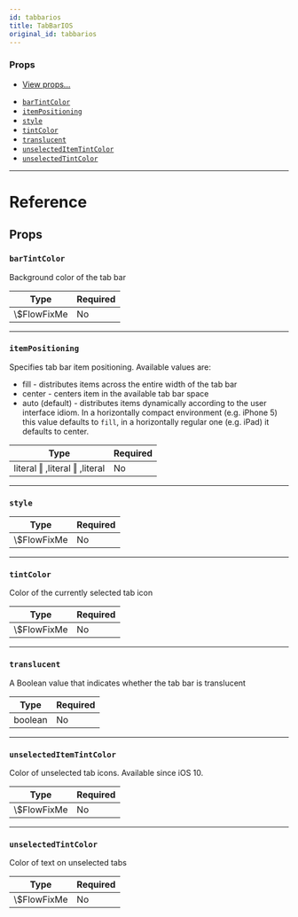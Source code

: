 ```yaml
---
id: tabbarios
title: TabBarIOS
original_id: tabbarios
---
```


### Props

- [View props...](view.md#props)

* [`barTintColor`](tabbarios.md#bartintcolor)
* [`itemPositioning`](tabbarios.md#itempositioning)
* [`style`](tabbarios.md#style)
* [`tintColor`](tabbarios.md#tintcolor)
* [`translucent`](tabbarios.md#translucent)
* [`unselectedItemTintColor`](tabbarios.md#unselecteditemtintcolor)
* [`unselectedTintColor`](tabbarios.md#unselectedtintcolor)

---

# Reference

## Props

### `barTintColor`

Background color of the tab bar

| Type          | Required |
| ------------- | -------- |
| \\\$FlowFixMe | No       |

---

### `itemPositioning`

Specifies tab bar item positioning. Available values are:

- fill - distributes items across the entire width of the tab bar
- center - centers item in the available tab bar space
- auto (default) - distributes items dynamically according to the user interface idiom. In a horizontally compact environment (e.g. iPhone 5) this value defaults to `fill`, in a horizontally regular one (e.g. iPad) it defaults to center.

| Type                          | Required |
| ----------------------------- | -------- |
| literal ‖ ,literal ‖ ,literal | No       |

---

### `style`

| Type          | Required |
| ------------- | -------- |
| \\\$FlowFixMe | No       |

---

### `tintColor`

Color of the currently selected tab icon

| Type          | Required |
| ------------- | -------- |
| \\\$FlowFixMe | No       |

---

### `translucent`

A Boolean value that indicates whether the tab bar is translucent

| Type    | Required |
| ------- | -------- |
| boolean | No       |

---

### `unselectedItemTintColor`

Color of unselected tab icons. Available since iOS 10.

| Type          | Required |
| ------------- | -------- |
| \\\$FlowFixMe | No       |

---

### `unselectedTintColor`

Color of text on unselected tabs

| Type          | Required |
| ------------- | -------- |
| \\\$FlowFixMe | No       |
